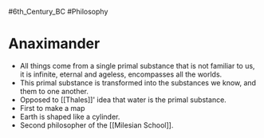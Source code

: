 #6th_Century_BC
#Philosophy 
# Anaximander

* All things come from a single primal substance that is not familiar to us, it is infinite, eternal and ageless, encompasses all the worlds.
* This primal substance is transformed into the substances we know, and them to one another.
* Opposed to [[Thales]]' idea that water is the primal substance.
* First to make a map
* Earth is shaped like a cylinder.
 * Second philosopher of the [[Milesian School]].